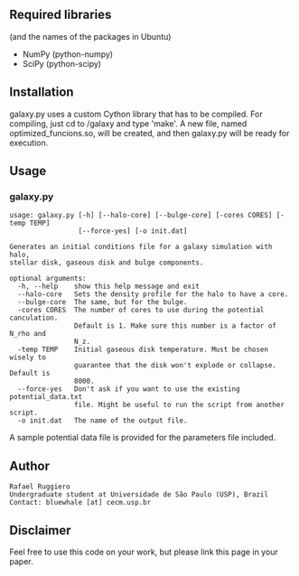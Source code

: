 ## Required libraries
(and the names of the packages in Ubuntu)
 
* NumPy (python-numpy)
* SciPy (python-scipy)


## Installation

galaxy.py uses a custom Cython library that has to be compiled.
For compiling, just cd to /galaxy and type 'make'. A new file, named
optimized_funcions.so, will be created, and then galaxy.py will
be ready for execution.


## Usage

### galaxy.py

    usage: galaxy.py [-h] [--halo-core] [--bulge-core] [-cores CORES] [-temp TEMP]
                     [--force-yes] [-o init.dat]

    Generates an initial conditions file for a galaxy simulation with halo,
    stellar disk, gaseous disk and bulge components.

    optional arguments:
      -h, --help    show this help message and exit
      --halo-core   Sets the density profile for the halo to have a core.
      --bulge-core  The same, but for the bulge.
      -cores CORES  The number of cores to use during the potential canculation.
                    Default is 1. Make sure this number is a factor of N_rho and
                    N_z.
      -temp TEMP    Initial gaseous disk temperature. Must be chosen wisely to
                    guarantee that the disk won't explode or collapse. Default is
                    8000.
      --force-yes   Don't ask if you want to use the existing potential_data.txt
                    file. Might be useful to run the script from another script.
      -o init.dat   The name of the output file.


A sample potential data file is provided for the parameters file included.


## Author

    Rafael Ruggiero
    Undergraduate student at Universidade de São Paulo (USP), Brazil
    Contact: bluewhale [at] cecm.usp.br

## Disclaimer

Feel free to use this code on your work, but please link this page
in your paper.

